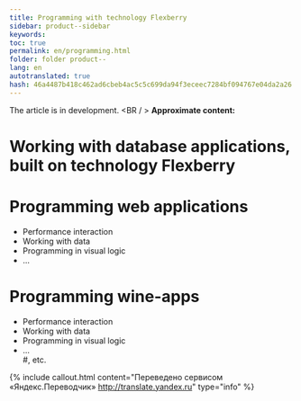 ```yaml
--- 
title: Programming with technology Flexberry 
sidebar: product--sidebar 
keywords: 
toc: true 
permalink: en/programming.html 
folder: folder product-- 
lang: en 
autotranslated: true 
hash: 46a4487b418c462ad6cbeb4ac5c5c699da94f3eceec7284bf094767e04da2a26 
--- 
```


The article is in development. 
<BR / > 
__Approximate content:__<BR> 
# Working with database applications, built on technology Flexberry 
# Programming web applications<BR> 
* Performance interaction<BR> 
* Working with data<BR> 
* Programming in visual logic<BR> 
* ...<BR> 
# Programming wine-apps<BR> 
* Performance interaction<BR> 
* Working with data<BR> 
* Programming in visual logic<BR> 
* ...<BR> 
#, etc.<BR>


{% include callout.html content="Переведено сервисом «Яндекс.Переводчик» <http://translate.yandex.ru>" type="info" %}